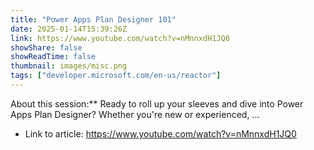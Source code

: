 ```yaml
---
title: "Power Apps Plan Designer 101"
date: 2025-01-14T15:39:26Z
link: https://www.youtube.com/watch?v=nMnnxdH1JQ0
showShare: false
showReadTime: false
thumbnail: images/misc.png
tags: ["developer.microsoft.com/en-us/reactor"]
---
```

About this session:** Ready to roll up your sleeves and dive into Power Apps Plan Designer? Whether you're new or experienced, ...

- Link to article: https://www.youtube.com/watch?v=nMnnxdH1JQ0